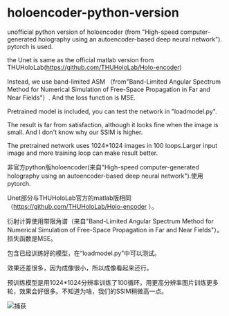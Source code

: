 # holoencoder-python-version
unofficial python version of holoencoder (from "High-speed computer-generated holography  using an autoencoder-based deep neural network"). pytorch is used.

the Unet is same as the official matlab version from THUHoloLab(https://github.com/THUHoloLab/Holo-encoder)

Instead, we use band-limited ASM （from"Band-Limited Angular Spectrum Method for Numerical Simulation of Free-Space Propagation in Far and Near Fields"）. And the loss function is MSE.

Pretrained model is included, you can test the network in "loadmodel.py".

The result is far from satisfaction, although it looks fine when the image is small. And I don't know why our SSIM is higher.


The pretrained network uses 1024*1024 images in 100 loops.Larger input image and more training loop can make result better. 

非官方python版holoencoder(来自"High-speed computer-generated holography  using an autoencoder-based deep neural network").使用pytorch.

Unet部分与THUHoloLab官方的matlab版相同（https://github.com/THUHoloLab/Holo-encoder ）。
 
衍射计算使用带限角谱（来自"Band-Limited Angular Spectrum Method for Numerical Simulation of Free-Space Propagation in Far and Near Fields"）。损失函数是MSE。

包含已经训练好的模型，在“loadmodel.py”中可以测试。

效果还差很多，因为成像很小，所以成像看起来还行。

预训练模型是用1024*1024分辨率训练了100循环。用更高分辨率图片训练更多轮，效果会好很多。不知道为啥，我们的SSIM稍微高一点。

![捕获](https://user-images.githubusercontent.com/57349703/143203144-695f4839-36d1-4f96-a6d3-786150d5d1c3.PNG)
